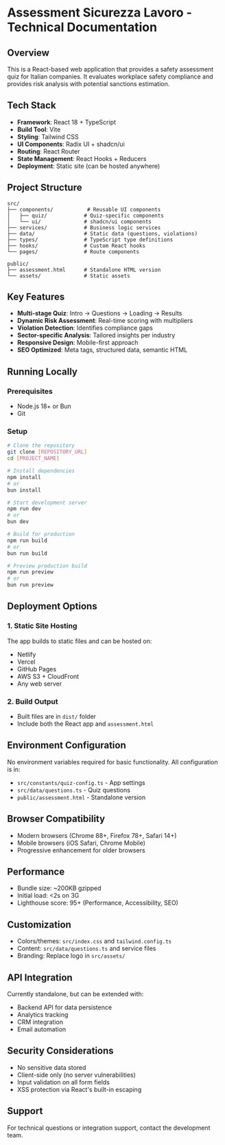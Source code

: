 # Assessment Sicurezza Lavoro - Technical Documentation

## Overview
This is a React-based web application that provides a safety assessment quiz for Italian companies. It evaluates workplace safety compliance and provides risk analysis with potential sanctions estimation.

## Tech Stack
- **Framework**: React 18 + TypeScript
- **Build Tool**: Vite
- **Styling**: Tailwind CSS
- **UI Components**: Radix UI + shadcn/ui
- **Routing**: React Router
- **State Management**: React Hooks + Reducers
- **Deployment**: Static site (can be hosted anywhere)

## Project Structure
```
src/
├── components/           # Reusable UI components
│   ├── quiz/            # Quiz-specific components  
│   └── ui/              # shadcn/ui components
├── services/            # Business logic services
├── data/                # Static data (questions, violations)
├── types/               # TypeScript type definitions
├── hooks/               # Custom React hooks
└── pages/               # Route components

public/
├── assessment.html      # Standalone HTML version
└── assets/              # Static assets
```

## Key Features
- **Multi-stage Quiz**: Intro → Questions → Loading → Results
- **Dynamic Risk Assessment**: Real-time scoring with multipliers
- **Violation Detection**: Identifies compliance gaps
- **Sector-specific Analysis**: Tailored insights per industry
- **Responsive Design**: Mobile-first approach
- **SEO Optimized**: Meta tags, structured data, semantic HTML

## Running Locally

### Prerequisites
- Node.js 18+ or Bun
- Git

### Setup
```bash
# Clone the repository
git clone [REPOSITORY_URL]
cd [PROJECT_NAME]

# Install dependencies
npm install
# or
bun install

# Start development server
npm run dev
# or  
bun dev

# Build for production
npm run build
# or
bun run build

# Preview production build
npm run preview
# or
bun run preview
```

## Deployment Options

### 1. Static Site Hosting
The app builds to static files and can be hosted on:
- Netlify
- Vercel  
- GitHub Pages
- AWS S3 + CloudFront
- Any web server

### 2. Build Output
- Built files are in `dist/` folder
- Include both the React app and `assessment.html`

## Environment Configuration
No environment variables required for basic functionality. All configuration is in:
- `src/constants/quiz-config.ts` - App settings
- `src/data/questions.ts` - Quiz questions
- `public/assessment.html` - Standalone version

## Browser Compatibility
- Modern browsers (Chrome 88+, Firefox 78+, Safari 14+)
- Mobile browsers (iOS Safari, Chrome Mobile)
- Progressive enhancement for older browsers

## Performance
- Bundle size: ~200KB gzipped
- Initial load: <2s on 3G
- Lighthouse score: 95+ (Performance, Accessibility, SEO)

## Customization
- Colors/themes: `src/index.css` and `tailwind.config.ts`
- Content: `src/data/questions.ts` and service files
- Branding: Replace logo in `src/assets/`

## API Integration
Currently standalone, but can be extended with:
- Backend API for data persistence
- Analytics tracking
- CRM integration
- Email automation

## Security Considerations
- No sensitive data stored
- Client-side only (no server vulnerabilities)
- Input validation on all form fields
- XSS protection via React's built-in escaping

## Support
For technical questions or integration support, contact the development team.
